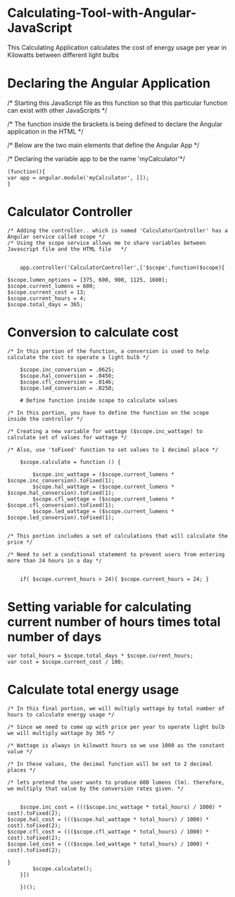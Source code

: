 # Calculating-Tool-with-Angular-JavaScript
This Calculating Application calculates the cost of energy usage per year in Kilowatts between different light bulbs 

# Declaring the Angular Application

/* Starting this JavaScript file as this function so that this particular function can exist with other JavaScripts */

/* The function inside the brackets is being defined to declare the Angular application in the HTML */

/* Below are the two main elements that define the Angular App */

/* Declaring the variable app to be the name 'myCalculator'*/



 	(function(){
	var app = angular.module('myCalculator', []);
	}

	
	
  
  # Calculator Controller
  
	/* Adding the controller.. which is named 'CalculatorController' has a Angular service called scope */
	/* Using the scope service allows me to share variables between Javascript file and the HTML file	*/
	
  
	 	app.controller('CalculatorController',['$scope',function($scope){

 	$scope.lumen_options = [375, 600, 900, 1125, 1600];
 	$scope.current_lumens = 600;
 	$scope.current_cost = 13;
 	$scope.current_hours = 4;
 	$scope.total_days = 365;

# Conversion to calculate cost

	/* In this portion of the function, a conversion is used to help calculate the cost to operate a light bulb */
		
		$scope.inc_conversion = .0625;
		$scope.hal_conversion = .0450;
		$scope.cfl_conversion = .0146;
		$scope.led_conversion = .0250;
		
		# Define function inside scope to calculate values
    
	/* In this portion, you have to define the function on the scope inside the controller */
	
	/* Creating a new variable for wattage ($scope.inc_wattage) to calculate set of values for wattage */	
	
	/* Also, use 'toFixed' function to set values to 1 decimal place */
	
		$scope.calculate = function () {
 			
 			$scope.inc_wattage = ($scope.current_lumens * $scope.inc_conversion).toFixed(1); 
 			$scope.hal_wattage = ($scope.current_lumens * $scope.hal_conversion).toFixed(1);
 			$scope.cfl_wattage = ($scope.current_lumens * $scope.cfl_conversion).toFixed(1);
 			$scope.led_wattage = ($scope.current_lumens * $scope.led_conversion).toFixed(1);

		
	/* This portion includes a set of calculations that will calculate the price */
	
	/* Need to set a conditional statement to prevent users from entering more than 24 hours in a day */	
		
		
 		if( $scope.current_hours > 24){ $scope.current_hours = 24; }


		
# Setting variable for calculating current number of hours times total number of days
	

 	var total_hours = $scope.total_days * $scope.current_hours;
 	var cost = $scope.current_cost / 100;

		
# Calculate total energy usage

	/* In this final portion, we will multiply wattage by total number of hours to calculate energy usage */
	
	/* Since we need to come up with price per year to operate light bulb we will multiply wattage by 365 */
	
	/* Wattage is always in kilowatt hours so we use 1000 as the constant value */
	
	/* In these values, the decimal function will be set to 2 decimal places */
	
	/* lets pretend the user wants to produce 600 lumens (lm). therefore, we multiply that value by the conversion rates given. */
	
	
	 	$scope.inc_cost = ((($scope.inc_wattage * total_hours) / 1000) * cost).toFixed(2);
 	$scope.hal_cost = ((($scope.hal_wattage * total_hours) / 1000) * cost).toFixed(2);
 	$scope.cfl_cost = ((($scope.cfl_wattage * total_hours) / 1000) * cost).toFixed(2);
 	$scope.led_cost = ((($scope.led_wattage * total_hours) / 1000) * cost).toFixed(2);	

 	}
			$scope.calculate();
		}])
		
		})();



	


